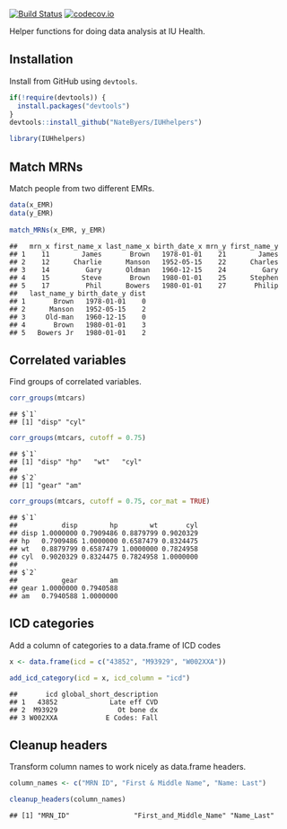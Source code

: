 

[![Build Status](https://travis-ci.org/NateByers/IUHhelpers.svg?branch=master)](https://travis-ci.org/NateByers/IUHhelpers)
[![codecov.io](http://codecov.io/github/NateByers/IUHhelpers/coverage.svg?branch=master)](http://codecov.io/github/NateByers/IUHhelpers?branch=master)

Helper functions for doing data analysis at  IU Health.

## Installation

Install from GitHub using `devtools`.



```r
if(!require(devtools)) {
  install.packages("devtools")
}
devtools::install_github("NateByers/IUHhelpers")

library(IUHhelpers)
```



## Match MRNs

Match people from two different EMRs.


```r
data(x_EMR)
data(y_EMR)
 
match_MRNs(x_EMR, y_EMR)
```

```
##   mrn_x first_name_x last_name_x birth_date_x mrn_y first_name_y
## 1    11        James       Brown   1978-01-01    21        James
## 2    12      Charlie      Manson   1952-05-15    22      Charles
## 3    14         Gary      Oldman   1960-12-15    24         Gary
## 4    15        Steve       Brown   1980-01-01    25      Stephen
## 5    17         Phil      Bowers   1980-01-01    27       Philip
##   last_name_y birth_date_y dist
## 1       Brown   1978-01-01    0
## 2      Manson   1952-05-15    2
## 3     Old-man   1960-12-15    0
## 4       Brown   1980-01-01    3
## 5   Bowers Jr   1980-01-01    2
```

## Correlated variables

Find groups of correlated variables.


```r
corr_groups(mtcars)
```

```
## $`1`
## [1] "disp" "cyl"
```

```r
corr_groups(mtcars, cutoff = 0.75)
```

```
## $`1`
## [1] "disp" "hp"   "wt"   "cyl" 
## 
## $`2`
## [1] "gear" "am"
```

```r
corr_groups(mtcars, cutoff = 0.75, cor_mat = TRUE)
```

```
## $`1`
##           disp        hp        wt       cyl
## disp 1.0000000 0.7909486 0.8879799 0.9020329
## hp   0.7909486 1.0000000 0.6587479 0.8324475
## wt   0.8879799 0.6587479 1.0000000 0.7824958
## cyl  0.9020329 0.8324475 0.7824958 1.0000000
## 
## $`2`
##           gear        am
## gear 1.0000000 0.7940588
## am   0.7940588 1.0000000
```

## ICD categories

Add a column of categories to a data.frame of ICD codes


```r
x <- data.frame(icd = c("43852", "M93929", "W002XXA"))

add_icd_category(icd = x, icd_column = "icd")
```

```
##       icd global_short_description
## 1   43852             Late eff CVD
## 2  M93929               Ot bone dx
## 3 W002XXA            E Codes: Fall
```

## Cleanup headers

Transform column names to work nicely as data.frame headers.


```r
column_names <- c("MRN ID", "First & Middle Name", "Name: Last")

cleanup_headers(column_names)
```

```
## [1] "MRN_ID"                "First_and_Middle_Name" "Name_Last"
```
